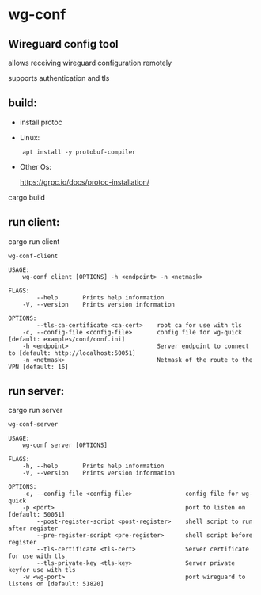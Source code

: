 # wg-conf

## Wireguard config tool

allows receiving wireguard configuration remotely

supports authentication and tls 

##  build:

- install protoc 

- Linux: 
```
    apt install -y protobuf-compiler
```

- Other Os:

    https://grpc.io/docs/protoc-installation/

cargo build

## run client:
cargo run client

```
wg-conf-client 

USAGE:
    wg-conf client [OPTIONS] -h <endpoint> -n <netmask>

FLAGS:
        --help       Prints help information
    -V, --version    Prints version information

OPTIONS:
        --tls-ca-certificate <ca-cert>    root ca for use with tls
    -c, --config-file <config-file>       config file for wg-quick [default: examples/conf/conf.ini]
    -h <endpoint>                         Server endpoint to connect to [default: http://localhost:50051]
    -n <netmask>                          Netmask of the route to the VPN [default: 16]
```

## run server:
cargo run server

```
wg-conf-server 

USAGE:
    wg-conf server [OPTIONS]

FLAGS:
    -h, --help       Prints help information
    -V, --version    Prints version information

OPTIONS:
    -c, --config-file <config-file>               config file for wg-quick
    -p <port>                                     port to listen on [default: 50051]
        --post-register-script <post-register>    shell script to run after register
        --pre-register-script <pre-register>      shell script before register
        --tls-certificate <tls-cert>              Server certificate for use with tls
        --tls-private-key <tls-key>               Server private keyfor use with tls
    -w <wg-port>                                  port wireguard to listens on [default: 51820]
```

